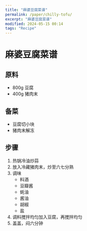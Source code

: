 ```yaml
---
title: "麻婆豆腐菜谱"
permalink: /paper/chilly-tofu/
excerpt: "麻婆豆腐菜谱"
modified: 2024-05-15 00:14
tags: "Recipe"
---
```


# 麻婆豆腐菜谱

## 原料

- 800g 豆腐
- 400g 猪肉末

## 备菜

- 豆腐切小块
- 猪肉末解冻

## 步骤

1. 热锅冷油炒蒜
2. 放入冷藏猪肉末，炒至六七分熟
3. 调味
   - 料酒
   - 豆瓣酱
   - 蚝油
   - 酱油
   - 胡椒
   - 盐
4. 调料搅拌均匀加入豆腐，再搅拌均匀
5. 盖盖，闷六分钟

